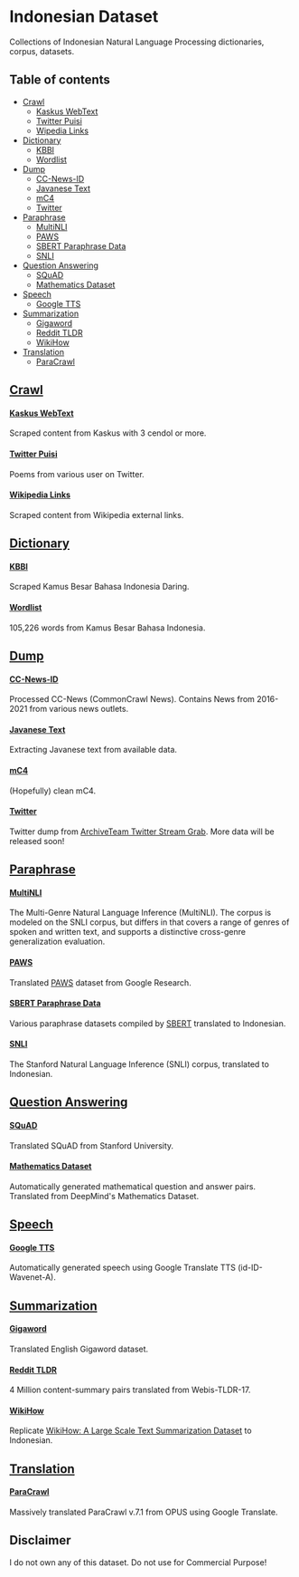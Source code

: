 # Indonesian Dataset

Collections of Indonesian Natural Language Processing dictionaries, corpus, datasets.

## Table of contents
  * [Crawl](#crawl)
    * [Kaskus WebText](#kaskus-webtext)
    * [Twitter Puisi](#twitter-puisi)
    * [Wipedia Links](#wikipedia-links)
  * [Dictionary](#dictionary)
    * [KBBI](#kbbi)
    * [Wordlist](#wordlist)
  * [Dump](#dump)
    * [CC-News-ID](#cc-news-id)
    * [Javanese Text](#javanese-text)
    * [mC4](#mc4)
    * [Twitter](#twitter)
  * [Paraphrase](#paraphrase)
    * [MultiNLI](#multinli)
    * [PAWS](#paws)
    * [SBERT Paraphrase Data](#sbert-paraphrase-data)
    * [SNLI](#snli)
  * [Question Answering](#question-answering)
    * [SQuAD](#squad)
    * [Mathematics Dataset](#mathematics-dataset)
  * [Speech](#speech)
    * [Google TTS](#google-tts)
  * [Summarization](#summarization)
    * [Gigaword](#gigaword)
    * [Reddit TLDR](#reddit-tldr)
    * [WikiHow](#wikihow)
  * [Translation](#translation)
    * [ParaCrawl](#paracrawl)

## [Crawl](crawl)

#### [Kaskus WebText](crawl/kaskus-webtext)

Scraped content from Kaskus with 3 cendol or more.

#### [Twitter Puisi](crawl/twitter-puisi)

Poems from various user on Twitter.

#### [Wikipedia Links](crawl/wikipedia-links)

Scraped content from Wikipedia external links.

## [Dictionary](dictionary)

#### [KBBI](https://github.com/IllegalStashes/kbbi)

Scraped Kamus Besar Bahasa Indonesia Daring.

#### [Wordlist](dictionary/wordlist)

105,226 words from Kamus Besar Bahasa Indonesia.

## [Dump](dump)

#### [CC-News-ID](dump/cc-news)

Processed CC-News (CommonCrawl News). Contains News from 2016-2021 from various news outlets.

#### [Javanese Text](dump/jv-text)

Extracting Javanese text from available data.

#### [mC4](dump/mc4)

(Hopefully) clean mC4.

#### [Twitter](dump/twitter)

Twitter dump from [ArchiveTeam Twitter Stream Grab](https://archive.org/details/twitterstream). More data will be released soon!

## [Paraphrase](paraphrase)

#### [MultiNLI](paraphrase/multinli)

The Multi-Genre Natural Language Inference (MultiNLI). The corpus is modeled on the SNLI corpus, but differs in that covers a range of genres of spoken and written text, and supports a distinctive cross-genre generalization evaluation.

#### [PAWS](paraphrase/paws)

Translated [PAWS](https://github.com/google-research-datasets/paws) dataset from Google Research.

#### [SBERT Paraphrase Data](paraphrase/sbert)

Various paraphrase datasets compiled by [SBERT](https://www.sbert.net/examples/training/paraphrases/README.html) translated to Indonesian.

#### [SNLI](paraphrase/snli)

The Stanford Natural Language Inference (SNLI) corpus, translated to Indonesian.

## [Question Answering](question-answering)

#### [SQuAD](question-answering/squad)

Translated SQuAD from Stanford University.

#### [Mathematics Dataset](question-answering/mathematics_dataset)

Automatically generated mathematical question and answer pairs. Translated from DeepMind's Mathematics Dataset.

## [Speech](speech)

#### [Google TTS](speech/gtts)

Automatically generated speech using Google Translate TTS (id-ID-Wavenet-A). 

## [Summarization](summarization)

#### [Gigaword](summarization/gigaword)

Translated English Gigaword dataset.

#### [Reddit TLDR](summarization/reddit_tldr)

4 Million content-summary pairs translated from Webis-TLDR-17. 

#### [WikiHow](summarization/wikihow)

Replicate [WikiHow: A Large Scale Text Summarization Dataset](https://arxiv.org/abs/1810.09305) to Indonesian.

## [Translation](translation)

#### [ParaCrawl](translation/paracrawl)

Massively translated ParaCrawl v.7.1 from OPUS using Google Translate.

## Disclaimer

I do not own any of this dataset. Do not use for Commercial Purpose!
